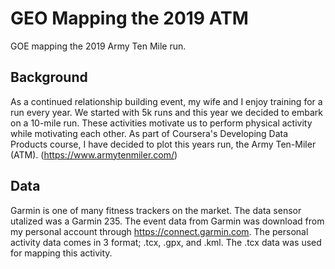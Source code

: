 # GEO Mapping the 2019 ATM
GOE mapping the 2019 Army Ten Mile run.

## Background

As a continued relationship building event, my wife and I enjoy training for a run every year.  We started with 5k runs and this year we decided to embark on a 10-mile run.  These activities motivate us to perform physical activity while motivating each other.  As part of Coursera's Developing Data Products course, I have decided to plot this years run, the Army Ten-Miler (ATM). (<https://www.armytenmiler.com/>)

## Data

Garmin is one of many fitness trackers on the market.  The data sensor utalized was a Garmin 235.  The event data from Garmin was download from my personal account through <https://connect.garmin.com>.  The personal activity data comes in 3 format; .tcx, .gpx, and .kml.  The .tcx data was used for mapping this activity.